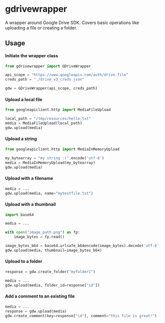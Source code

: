 # gdrivewrapper

A wrapper around Google Drive SDK. Covers basic operations like uploading a file or creating a folder.

## Usage

#### Initiate the wrapper class

```python
from gdrivewrapper import GDriveWrapper

api_scope = "https://www.googleapis.com/auth/drive.file"
creds_path = "./drive_v3_creds.json"

gdw = GDriveWrapper(api_scope, creds_path)
```

#### Upload a local file

```python
from googleapiclient.http import MediaFileUpload

local_path = "/tmp/resources/hello.txt"
media = MediaFileUpload(local_path)
gdw.upload(media)
```

#### Upload a string

```python
from googleapiclient.http import MediaInMemoryUpload

my_bytearray = "my string :)".encode('utf-8')
media = MediaInMemoryUpload(my_bytearray)
gdw.upload(media)
```

#### Upload with a filename

```python
media = ...
gdw.upload(media, name="mytextfile.txt")
```

#### Upload with a thumbnail

```python
import base64

media = ...

with open("image_path.png") as fp:
    image_bytes = fp.read() 

image_bytes_b64 = base64.urlsafe_b64encode(image_bytes).decode('utf-8')
gdw.upload(media, thumbnail=image_bytes_b64)
```

#### Upload to a folder

```python
response = gdw.create_folder("myfolder1")

media = ...
gdw.upload(media, folder_id=response["id"])
```

#### Add a comment to an existing file

```python
media = ...
response = gdw.upload(media)
gdw.create_comment(key=response["id"], comment="this file is great!")
```
